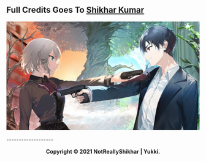 ## Full Credits Goes To [Shikhar Kumar](https://github.com/NotReallyShikhar)

<p align="center"><a href="https://github.com/TheMalware"><img src="die.jpg"></a></p>
-------------------
<p align="center">
    <b>Copyright © 2021 NotReallyShikhar | Yukki.
</p>
